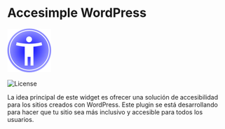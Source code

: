 # Accesimple WordPress

![Logo accesibilidad](./assets/images/boton_menu.webp)

![License](https://img.shields.io/github/license/german-rs/accesimple-wordpress)


La idea principal de este widget es ofrecer una solución de accesibilidad para los 
sitios creados con WordPress. Este plugin se está desarrollando para hacer que tu 
sitio sea más inclusivo y accesible para todos los usuarios.
